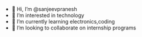 - 👋 Hi, I’m @sanjeevpranesh
- 👀 I’m interested in technology
- 🌱 I’m currently learning electronics,coding
- 💞️ I’m looking to collaborate on internship programs

  
<!---
sanjeevpranesh/sanjeevpranesh is a ✨ special ✨ repository because its `README.md` (this file) appears on your GitHub profile.
You can click the Preview link to take a look at your changes.
--->
